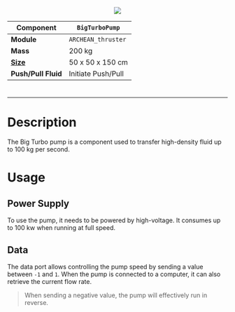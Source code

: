 <p align="center">
  <img src="BigTurboPump.png" />
</p>

|Component|`BigTurboPump`|
|---|---|
|**Module**|`ARCHEAN_thruster`|
|**Mass**|200 kg|
|[**Size**](# "Based on the component's occupancy in a fixed 25cm grid.")|50 x 50 x 150 cm|
|**Push/Pull Fluid**|Initiate Push/Pull|
#
---

# Description
The Big Turbo pump is a component used to transfer high-density fluid up to 100 kg per second.

# Usage
## Power Supply
To use the pump, it needs to be powered by high-voltage. It consumes up to 100 kw when running at full speed.

## Data
The data port allows controlling the pump speed by sending a value between `-1` and `1`.
When the pump is connected to a computer, it can also retrieve the current flow rate.

> When sending a negative value, the pump will effectively run in reverse.
